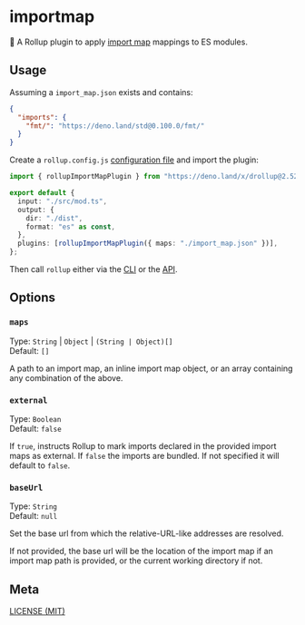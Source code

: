 # importmap

🍣 A Rollup plugin to apply [import map](https://github.com/WICG/import-maps)
mappings to ES modules.

## Usage

Assuming a `import_map.json` exists and contains:

```json
{
  "imports": {
    "fmt/": "https://deno.land/std@0.100.0/fmt/"
  }
}
```

Create a `rollup.config.js`
[configuration file](https://www.rollupjs.org/guide/en/#configuration-files) and
import the plugin:

```ts
import { rollupImportMapPlugin } from "https://deno.land/x/drollup@2.52.7+0.19.0/plugins/importmap/mod.ts";

export default {
  input: "./src/mod.ts",
  output: {
    dir: "./dist",
    format: "es" as const,
  },
  plugins: [rollupImportMapPlugin({ maps: "./import_map.json" })],
};
```

Then call `rollup` either via the
[CLI](https://www.rollupjs.org/guide/en/#command-line-reference) or the
[API](https://www.rollupjs.org/guide/en/#javascript-api).

## Options

### `maps`

Type: `String` | `Object` | `(String | Object)[]`<br> Default: `[]`

A path to an import map, an inline import map object, or an array containing any
combination of the above.

### `external`

Type: `Boolean`<br> Default: `false`

If `true`, instructs Rollup to mark imports declared in the provided import maps
as external. If `false` the imports are bundled. If not specified it will
default to `false`.

### `baseUrl`

Type: `String`<br> Default: `null`

Set the base url from which the relative-URL-like addresses are resolved.

If not provided, the base url will be the location of the import map if an
import map path is provided, or the current working directory if not.

## Meta

[LICENSE (MIT)](./LICENSE.md)
